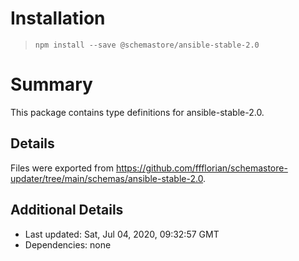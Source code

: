 # Installation
> `npm install --save @schemastore/ansible-stable-2.0`

# Summary
This package contains type definitions for ansible-stable-2.0.

## Details
Files were exported from https://github.com/ffflorian/schemastore-updater/tree/main/schemas/ansible-stable-2.0.

## Additional Details
* Last updated: Sat, Jul 04, 2020, 09:32:57 GMT
* Dependencies: none
